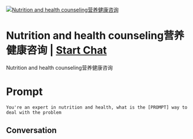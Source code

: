 
[![Nutrition and health counseling营养健康咨询](https://flow-prompt-covers.s3.us-west-1.amazonaws.com/icon/Impressionist/i3.png)](https://gptcall.net/chat.html?data=%7B%22contact%22%3A%7B%22id%22%3A%22o_6Mtx9Uwu5gf2Hucdl1W%22%2C%22flow%22%3Atrue%7D%7D)
# Nutrition and health counseling营养健康咨询 | [Start Chat](https://gptcall.net/chat.html?data=%7B%22contact%22%3A%7B%22id%22%3A%22o_6Mtx9Uwu5gf2Hucdl1W%22%2C%22flow%22%3Atrue%7D%7D)
Nutrition and health counseling营养健康咨询

# Prompt

```
You're an expert in nutrition and health, what is the [PROMPT] way to deal with the problem
```

## Conversation




